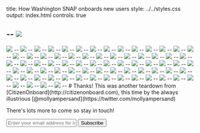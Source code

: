 title: How Washington SNAP onboards new users
style: ../../styles.css
output: index.html
controls: true

--
<img src="images/WA-SNAP.001.jpg" class="bleed">
--
<img src="images/WA-SNAP.002.jpg" class="bleed">
--
<img src="images/WA-SNAP.003.jpg" class="bleed">
--
<img src="images/WA-SNAP.004.jpg" class="bleed">
--
<img src="images/WA-SNAP.005.jpg" class="bleed">
--
<img src="images/WA-SNAP.006.jpg" class="bleed">
--
<img src="images/WA-SNAP.007.jpg" class="bleed">
--
<img src="images/WA-SNAP.008.jpg" class="bleed">
--
<img src="images/WA-SNAP.009.jpg" class="bleed">
--
<img src="images/WA-SNAP.010.jpg" class="bleed">
--
<img src="images/WA-SNAP.011.jpg" class="bleed">
--
<img src="images/WA-SNAP.012.jpg" class="bleed">
--
<img src="images/WA-SNAP.013.jpg" class="bleed">
--
<img src="images/WA-SNAP.014.jpg" class="bleed">
--
<img src="images/WA-SNAP.015.jpg" class="bleed">
--
<img src="images/WA-SNAP.016.jpg" class="bleed">
--
<img src="images/WA-SNAP.017.jpg" class="bleed">
--
<img src="images/WA-SNAP.018.jpg" class="bleed">
--
<img src="images/WA-SNAP.019.jpg" class="bleed">
--
<img src="images/WA-SNAP.020.jpg" class="bleed">
--
<img src="images/WA-SNAP.021.jpg" class="bleed">
--
<img src="images/WA-SNAP.022.jpg" class="bleed">
--
<img src="images/WA-SNAP.023.jpg" class="bleed">
--
<img src="images/WA-SNAP.024.jpg" class="bleed">
--
<img src="images/WA-SNAP.025.jpg" class="bleed">
--
<img src="images/WA-SNAP.026.jpg" class="bleed">
--
<img src="images/WA-SNAP.027.jpg" class="bleed">
--
<img src="images/WA-SNAP.028.jpg" class="bleed">
--
<img src="images/WA-SNAP.029.jpg" class="bleed">
--
<img src="images/WA-SNAP.030.jpg" class="bleed">
--
<img src="images/WA-SNAP.031.jpg" class="bleed">
--
<img src="images/WA-SNAP.032.jpg" class="bleed">
--
<img src="images/WA-SNAP.033.jpg" class="bleed">
--
<img src="images/WA-SNAP.034.jpg" class="bleed">
--
<img src="images/WA-SNAP.035.jpg" class="bleed">
--
<img src="images/WA-SNAP.036.jpg" class="bleed">
--
<img src="images/WA-SNAP.037.jpg" class="bleed">
--
<img src="images/WA-SNAP.038.jpg" class="bleed">
--
<img src="images/WA-SNAP.039.jpg" class="bleed">
--
<img src="images/WA-SNAP.040.jpg" class="bleed">
--
<img src="images/WA-SNAP.041.jpg" class="bleed">
--
<img src="images/WA-SNAP.042.jpg" class="bleed">
--
<img src="images/WA-SNAP.043.jpg" class="bleed">
--
<img src="images/WA-SNAP.044.jpg" class="bleed">
--
<img src="images/WA-SNAP.045.jpg" class="bleed">
--
<img src="images/WA-SNAP.046.jpg" class="bleed">
--
<img src="images/WA-SNAP.047.jpg" class="bleed">
--
<img src="images/WA-SNAP.048.jpg" class="bleed">
--
<img src="images/WA-SNAP.049.jpg" class="bleed">
--
<img src="images/WA-SNAP.050.jpg" class="bleed">
--
<img src="images/WA-SNAP.051.jpg" class="bleed">
--
<img src="images/WA-SNAP.052.jpg" class="bleed">
--
<img src="images/WA-SNAP.053.jpg" class="bleed">
--
<img src="images/WA-SNAP.054.jpg" class="bleed">
--
<img src="images/WA-SNAP.055.jpg" class="bleed">
--
<img src="images/WA-SNAP.056.jpg" class="bleed">
--
<img src="images/WA-SNAP.057.jpg" class="bleed">
--
<img src="images/WA-SNAP.058.jpg" class="bleed">
--
<img src="images/WA-SNAP.059.jpg" class="bleed">
--
<img src="images/WA-SNAP.060.jpg" class="bleed">
--
<img src="images/WA-SNAP.061.jpg" class="bleed">
--
<img src="images/WA-SNAP.062.jpg" class="bleed">
--
<img src="images/WA-SNAP.063.jpg" class="bleed">
--
<img src="images/WA-SNAP.064.jpg" class="bleed">
--
<img src="images/WA-SNAP.065.jpg" class="bleed">
--
<img src="images/WA-SNAP.066.jpg" class="bleed">
--
<img src="images/WA-SNAP.067.jpg" class="bleed">
--
<img src="images/WA-SNAP.068.jpg" class="bleed">
--
<img src="images/WA-SNAP.069.jpg" class="bleed">
--
<img src="images/WA-SNAP.070.jpg" class="bleed">
--
<img src="images/WA-SNAP.071.jpg" class="bleed">
--
<img src="images/WA-SNAP.072.jpg" class="bleed">
--
<img src="images/WA-SNAP.073.jpg" class="bleed">
--
# Thanks!
This was another teardown from [CitizenOnboard](http://citizenonboard.com), this time by the always illustrious [@mollyampersand](https://twitter.com/mollyampersand)

There's lots more to come so stay in touch!
<div class="email-group"> <form id="subscribe-form" method="post" action="http://tinyletter.com/CitizenOnboard">
    <input type="email" id="email" name="email" value="" placeholder="Enter your email address for loving updates">
    <button class="button" type="submit"> Subscribe </button>
</form>
</div>